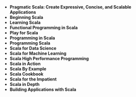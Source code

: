 <ul>
                                <li><b><a target="_blank" href="https://github.com/manjunath5496/Scala-Programming-Books/blob/master/scala(1).pdf" style="text-decoration:none;">Pragmatic Scala: Create Expressive, Concise, and Scalable Applications </a></b></li>
                                <li><b><a target="_blank" href="https://github.com/manjunath5496/Scala-Programming-Books/blob/master/scala(2).pdf" style="text-decoration:none;">Beginning Scala</a></b></li>
                                <li><b><a target="_blank" href="https://github.com/manjunath5496/Scala-Programming-Books/blob/master/scala(3).pdf" style="text-decoration:none;">Learning Scala</a></b></li>
                               
<li><b><a target="_blank" href="https://github.com/manjunath5496/Scala-Programming-Books/blob/master/scala(4).pdf" style="text-decoration:none;">Functional Programming in Scala</a></b></li>
                                <li><b><a target="_blank" href="https://github.com/manjunath5496/Scala-Programming-Books/blob/master/scala(5).pdf" style="text-decoration:none;">Play for Scala</a></b></li>
                                
 <li><b><a target="_blank" href="https://github.com/manjunath5496/Scala-Programming-Books/blob/master/scala(6).pdf" style="text-decoration:none;">Programming in Scala</a></b></li>
                          
<li><b><a target="_blank" href="https://github.com/manjunath5496/Scala-Programming-Books/blob/master/scala(7).pdf" style="text-decoration:none;">Programming Scala</a></b></li>
                                <li><b><a target="_blank" href="https://github.com/manjunath5496/Scala-Programming-Books/blob/master/scala(8).pdf" style="text-decoration:none;">Scala for Data Science </a></b></li>
                                <li><b><a target="_blank" href="https://github.com/manjunath5496/Scala-Programming-Books/blob/master/scala(9).pdf" style="text-decoration:none;">Scala for Machine Learning</a></b></li>
                                
<li><b><a target="_blank" href="https://github.com/manjunath5496/Scala-Programming-Books/blob/master/scala(10).pdf" style="text-decoration:none;">Scala High Performance Programming</a></b></li>  
        
<li><b><a target="_blank" href="https://github.com/manjunath5496/Scala-Programming-Books/blob/master/scala(11).pdf" style="text-decoration:none;">Scala in Action</a></b></li>
                                <li><b><a target="_blank" href="https://github.com/manjunath5496/Scala-Programming-Books/blob/master/scala(12).pdf" style="text-decoration:none;">Scala By Example</a></b></li>
 <li><b><a target="_blank" href="https://github.com/manjunath5496/Scala-Programming-Books/blob/master/scala(13).pdf" style="text-decoration:none;">Scala Cookbook</a></b></li> 
 
 <li><b><a target="_blank" href="https://github.com/manjunath5496/Scala-Programming-Books/blob/master/scala(14).pdf" style="text-decoration:none;">Scala for the Impatient</a></b></li>
                                <li><b><a target="_blank" href="https://github.com/manjunath5496/Scala-Programming-Books/blob/master/scala(15).pdf" style="text-decoration:none;">Scala in Depth</a></b></li>
 <li><b><a target="_blank" href="https://github.com/manjunath5496/Scala-Programming-Books/blob/master/scala(16).pdf" style="text-decoration:none;">Building Applications with Scala</a></b></li> 
 
 
 </ul>

